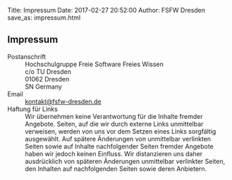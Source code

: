 Title: Impressum
Date: 2017-02-27 20:52:00
Author: FSFW Dresden
save_as: impressum.html

<section>
    <h1>Impressum</h1>
    <dl>
        <dt>Postanschrift</dt>
        <dd>
            <div id="contact" class="vcard">
            <div id="postal-address" class="adr">
                <span class="extended-address">
                    Hochschulgruppe Freie Software Freies Wissen<br>
                    c/o TU Dresden
                </span><br>
                <span class="postal-code">01062</span>
                <span class="locality">Dresden</span><br>
                <span class="region">SN</span>
                <span class="country-name">Germany</span>
            </div>
            </div>
        </dd>
        <dt>Email</dt>
        <dd><a href="mailto:kontakt@fsfw-dresden.de">kontakt@fsfw-dresden.de</a></dd>
        <dt>Haftung für Links</dt>
        <dd>
                Wir übernehmen keine Verantwortung für die
                Inhalte fremder Angebote. Seiten, auf die wir
                durch externe Links unmittelbar verweisen, werden
                von uns vor dem Setzen eines Links sorgfältig
                ausgewählt. Auf spätere Änderungen von unmittelbar
                verlinkten Seiten sowie auf Inhalte nachfolgender
                Seiten fremder Angebote haben wir jedoch keinen
                Einfluss. Wir distanzieren uns daher ausdrücklich
                von späteren Änderungen unmittelbar verlinkter
                Seiten, den Inhalten auf nachfolgenden Seiten
                sowie deren Anbietern.
        </dd>
    </dl>
</section>
